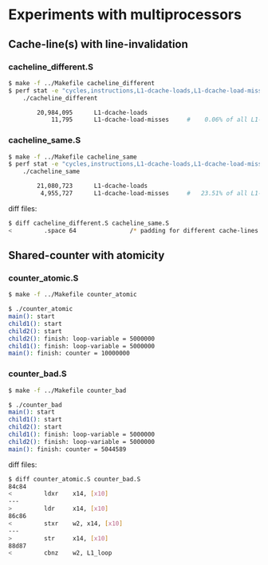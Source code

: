 
Experiments with multiprocessors
================================

## Cache-line(s) with line-invalidation

### cacheline_different.S

```sh
$ make -f ../Makefile cacheline_different
$ perf stat -e "cycles,instructions,L1-dcache-loads,L1-dcache-load-misses" \
    ./cacheline_different

        20,984,095      L1-dcache-loads
            11,795      L1-dcache-load-misses     #    0.06% of all L1-dcache hits
```


### cacheline_same.S

```sh
$ make -f ../Makefile cacheline_same
$ perf stat -e "cycles,instructions,L1-dcache-loads,L1-dcache-load-misses" \
    ./cacheline_same

        21,080,723      L1-dcache-loads
         4,955,727      L1-dcache-load-misses     #   23.51% of all L1-dcache hits
```

diff files:

```sh
$ diff cacheline_different.S cacheline_same.S
<         .space 64               /* padding for different cache-lines */
```



## Shared-counter with atomicity

### counter_atomic.S

```sh
$ make -f ../Makefile counter_atomic

$ ./counter_atomic
main(): start
child1(): start
child2(): start
child2(): finish: loop-variable = 5000000
child1(): finish: loop-variable = 5000000
main(): finish: counter = 10000000
```

### counter_bad.S

```sh
$ make -f ../Makefile counter_bad

$ ./counter_bad
main(): start
child1(): start
child2(): start
child1(): finish: loop-variable = 5000000
child2(): finish: loop-variable = 5000000
main(): finish: counter = 5044589
```

diff files:

```sh
$ diff counter_atomic.S counter_bad.S
84c84
<         ldxr    x14, [x10]
---
>         ldr     x14, [x10]
86c86
<         stxr    w2, x14, [x10]
---
>         str     x14, [x10]
88d87
<         cbnz    w2, L1_loop
```
